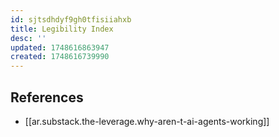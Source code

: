 ```yaml
---
id: sjtsdhdyf9gh0tfisiiahxb
title: Legibility Index
desc: ''
updated: 1748616863947
created: 1748616739990
---
```




## References

- [[ar.substack.the-leverage.why-aren-t-ai-agents-working]]